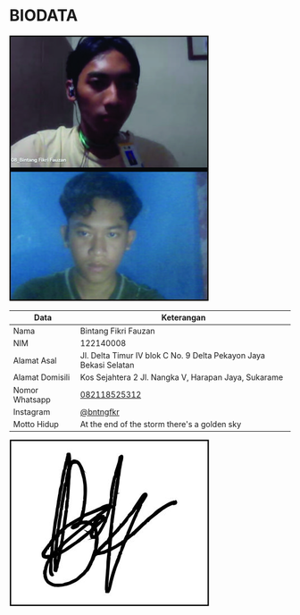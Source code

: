 # BIODATA

![Foto](008_foto.jpg)

| Data            | Keterangan |
| --------------- | ------------- |
| Nama            | Bintang Fikri Fauzan |
| NIM             | 122140008 |
| Alamat Asal     | Jl. Delta Timur IV blok C No. 9 Delta Pekayon Jaya Bekasi Selatan |
| Alamat Domisili | Kos Sejahtera 2 Jl. Nangka V, Harapan Jaya, Sukarame |
| Nomor Whatsapp  | [082118525312](https://wa.me/+6282118525312) |
| Instagram       | [@bntngfkr](https://instagram.com/bntngfkr) |
| Motto Hidup     | At the end of the storm there's a golden sky |

![TTD](008_ttd.jpg)
